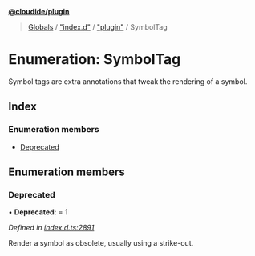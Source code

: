 **[@cloudide/plugin](../README.md)**

> [Globals](../README.md) / ["index.d"](../modules/_index_d_.md) / ["plugin"](../modules/_index_d_._plugin_.md) / SymbolTag

# Enumeration: SymbolTag

Symbol tags are extra annotations that tweak the rendering of a symbol.

## Index

### Enumeration members

* [Deprecated](_index_d_._plugin_.symboltag.md#deprecated)

## Enumeration members

### Deprecated

•  **Deprecated**:  = 1

*Defined in [index.d.ts:2891](https://github.com/shuyaqian/cloudide-plugin-api/blob/57a3a2a/index.d.ts#L2891)*

Render a symbol as obsolete, usually using a strike-out.

